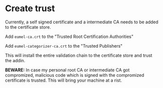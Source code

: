 # Create trust 

Currently, a self signed certificate and a intermediate CA needs to be added to the certificate store.

Add `eumel-ca.crt` to the "Trusted Root Certification Authorities"

Add `eumel-categorizer-ca.crt` to the "Trusted Publishers"


This will install the entire validation chain to the certificate store and trust the addin.

**BEWARE:** In case my personal root CA or intermediate CA got compromized, malicious code which is signed with the compromized certificate is trusted. This will bring your machine at a rist.